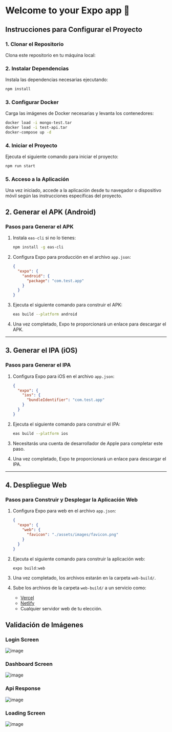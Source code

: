 # Welcome to your Expo app 👋

## Instrucciones para Configurar el Proyecto

### 1. Clonar el Repositorio
Clona este repositorio en tu máquina local:

### 2. Instalar Dependencias
Instala las dependencias necesarias ejecutando:
```bash
npm install
```

### 3. Configurar Docker
Carga las imágenes de Docker necesarias y levanta los contenedores:
```bash
docker load -i mongo-test.tar
docker load -i test-api.tar
docker-compose up -d
```

### 4. Iniciar el Proyecto
Ejecuta el siguiente comando para iniciar el proyecto:
```bash
npm run start
```

### 5. Acceso a la Aplicación
Una vez iniciado, accede a la aplicación desde tu navegador o dispositivo móvil según las instrucciones específicas del proyecto.

## 2. Generar el APK (Android)

### Pasos para Generar el APK
1. Instala `eas-cli` si no lo tienes:
   ```bash
   npm install -g eas-cli
   ```

2. Configura Expo para producción en el archivo `app.json`:
   ```json
   {
     "expo": {
       "android": {
         "package": "com.test.app"
       }
     }
   }
   ```

3. Ejecuta el siguiente comando para construir el APK:
   ```bash
   eas build --platform android
   ```

4. Una vez completado, Expo te proporcionará un enlace para descargar el APK.

---

## 3. Generar el IPA (iOS)

### Pasos para Generar el IPA
1. Configura Expo para iOS en el archivo `app.json`:
   ```json
   {
     "expo": {
       "ios": {
         "bundleIdentifier": "com.test.app"
       }
     }
   }
   ```

2. Ejecuta el siguiente comando para construir el IPA:
   ```bash
   eas build --platform ios
   ```

3. Necesitarás una cuenta de desarrollador de Apple para completar este paso.

4. Una vez completado, Expo te proporcionará un enlace para descargar el IPA.

---

## 4. Despliegue Web

### Pasos para Construir y Desplegar la Aplicación Web
1. Configura Expo para web en el archivo `app.json`:
   ```json
   {
     "expo": {
       "web": {
         "favicon": "./assets/images/favicon.png"
       }
     }
   }
   ```

2. Ejecuta el siguiente comando para construir la aplicación web:
   ```bash
   expo build:web
   ```

3. Una vez completado, los archivos estarán en la carpeta `web-build/`.

4. Sube los archivos de la carpeta `web-build/` a un servicio como:
   - [Vercel](https://vercel.com/)
   - [Netlify](https://www.netlify.com/)
   - Cualquier servidor web de tu elección.
  
## Validación de Imágenes
### Login Screen
![image](https://github.com/user-attachments/assets/3145009a-c954-478d-a386-06d27eabdb2a)
### Dashboard Screen
![image](https://github.com/user-attachments/assets/3cfe812e-a2c8-4b41-baeb-c76fb3aa5cab)
### Api Response 
![image](https://github.com/user-attachments/assets/9212759a-3019-4284-a0da-f16ebf8f1beb)
### Loading Screen
![image](https://github.com/user-attachments/assets/e2063dcd-866f-40e4-89a0-409bbf2ae0ea)





